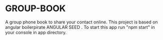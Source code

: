 # GROUP-BOOK
A group phone book to share your contact online. This project is based on angular boilerpirate ANGULAR SEED .
To start this app run "npm start" in your console in app directory.
